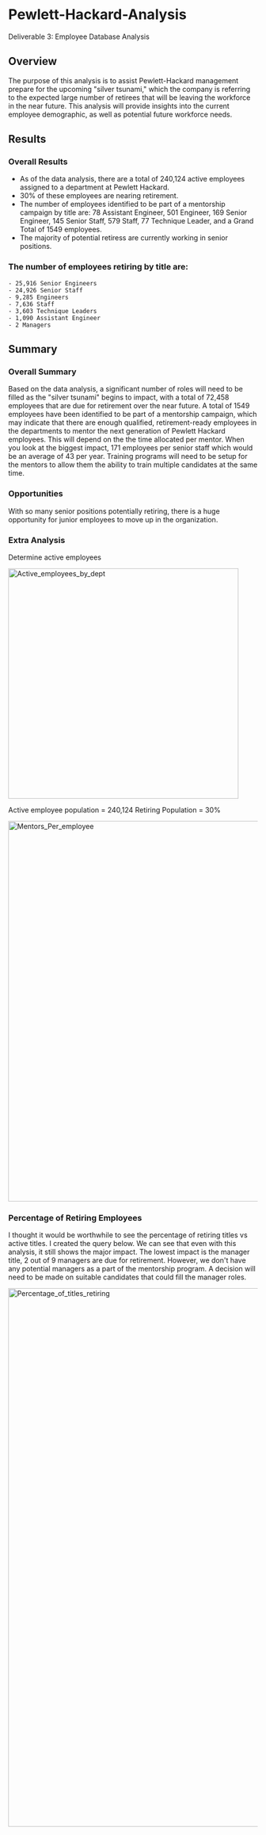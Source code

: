 # Pewlett-Hackard-Analysis
Deliverable 3: Employee Database Analysis


## Overview

The purpose of this analysis is to assist Pewlett-Hackard management prepare for the upcoming "silver tsunami," which the company is referring to the expected large number of retirees that will be leaving the workforce in the near future. This analysis will provide insights into the current employee demographic, as well as potential future workforce needs.


## Results

### Overall Results

- As of the data analysis, there are a total of 240,124 active employees assigned to a department at Pewlett Hackard.
- 30% of these employees are nearing retirement.
- The number of employees identified to be part of a mentorship campaign by title are: 78 Assistant Engineer, 501 Engineer, 169 Senior Engineer, 145 Senior Staff, 579 Staff, 77 Technique Leader, and a Grand Total of 1549 employees.
- The majority of potential retiress are currently working in senior positions.
### The number of employees retiring by title are: 
	- 25,916 Senior Engineers
	- 24,926 Senior Staff
	- 9,285 Engineers
	- 7,636 Staff
	- 3,603 Technique Leaders
	- 1,090 Assistant Engineer
	- 2 Managers



## Summary

### Overall Summary

Based on the data analysis, a significant number of roles will need to be filled as the "silver tsunami" begins to impact, with a total of 72,458 employees that are due for retirement over the near future. A total of 1549 employees have been identified to be part of a mentorship campaign, which may indicate that there are enough qualified, retirement-ready employees in the departments to mentor the next generation of Pewlett Hackard employees.  This will depend on the the time allocated per mentor.  When you look at the biggest impact, 171 employees per senior staff which would be an average of 43 per year.  Training programs will need to be setup for the mentors to allow them the ability to train multiple candidates at the same time.

### Opportunities
With so many senior positions potentially retiring, there is a huge opportunity for junior employees to move up in the organization.

### Extra Analysis
Determine active employees

<img width="465" alt="Active_employees_by_dept" src="https://user-images.githubusercontent.com/114355199/213869084-50108d8a-c1e8-418e-96f8-912ee5664d56.png">



Active employee population = 240,124
Retiring Population = 30%


<img width="768" alt="Mentors_Per_employee" src="https://user-images.githubusercontent.com/114355199/213869454-d38cfd37-6e9c-4244-980d-01670bc45c5a.png">


### Percentage of Retiring Employees
I thought it would be worthwhile to see the percentage of retiring titles vs active titles. I created the query below.  We can see that even with this analysis, it still shows the major impact.  The lowest impact is the manager title, 2 out of 9 managers are due for retirement.  However, we don't have any potential managers as a part of the mentorship program.  A decision will need to be made on suitable candidates that could fill the manager roles.


<img width="1087" alt="Percentage_of_titles_retiring" src="https://user-images.githubusercontent.com/114355199/214823625-db83b6d7-2d07-471a-95c2-bbb94434b9b9.png">



